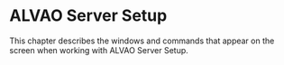 # ALVAO Server Setup
 
This chapter describes the windows and commands that appear on the screen when working with ALVAO Server Setup.
